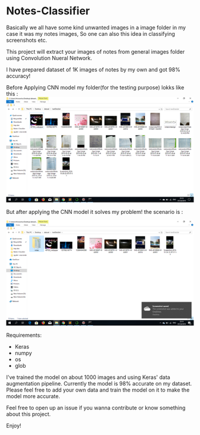 # Notes-Classifier

Basically we all have some kind unwanted images in a image folder in my case it was my notes images, So one can also this idea in classifying screenshots etc.

This project will extract your images of notes from general images folder using Convolution Nueral Network.

I have prepared dataset of 1K images of notes by my own and got 98% accuracy! 

Before Applying CNN model my folder(for the testing purpose) lokks like this :
![](image_before_using_cnnModel.png)

But after applying the CNN model it solves my problem! the scenario is :

![](image_after_using_cnn_Model.png)

Requirements:

* Keras
* numpy
* os
* glob

I've trained the model on about 1000 images and using Keras' data augmentation pipeline. Currently the model is 98% accurate on my dataset. Please feel free to add your own data and train the model on it to make the model more accurate. 

Feel free to open up an issue if you wanna contribute or know something about this project.

Enjoy!